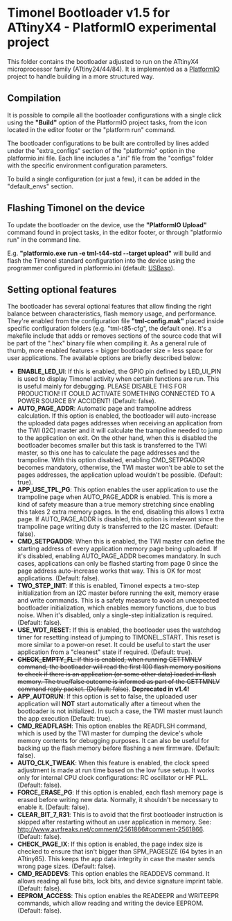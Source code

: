 # Timonel Bootloader v1.5 for ATtinyX4 - PlatformIO experimental project

This folder contains the bootloader adjusted to run on the ATtinyX4 microprocessor family (ATtiny24/44/84). It is implemented as a [PlatformIO](http://platformio.org) project to handle building in a more structured way.

## Compilation

It is possible to compile all the bootloader configurations with a single click using the **"Build"** option of the PlatformIO project tasks, from the icon located in the editor footer or the "platform run" command.

The bootloader configurations to be built are controlled by lines added under the "extra_configs" section of the "platformio" option in the platformio.ini file. Each line includes a ".ini" file from the "configs" folder with the specific environment configuration parameters.

To build a single configuration (or just a few), it can be added in the "default_envs" section.

## <a id="Installation"></a>Flashing Timonel on the device

To update the bootloader on the device, use the **"PlatformIO Upload"** command found in project tasks, in the editor footer, or through "platformio run" in the command line.

E.g. **"platformio.exe run -e tml-t44-std --target upload"** will build and flash the Timonel standard configuration into the device using the programmer configured in platformio.ini (default: [USBasp](http://www.fischl.de/usbasp)).

## Setting optional features

The bootloader has several optional features that allow finding the right balance between characteristics, flash memory usage, and performance. They're enabled from the configuration file **"tml-config.mak"** placed inside specific configuration folders (e.g. "tml-t85-cfg", the default one). It's a makefile include that adds or removes sections of the source code that will be part of the ".hex" binary file when compiling it. As a general rule of thumb, more enabled features = bigger bootloader size = less space for user applications. The available options are briefly described below:

* **ENABLE\_LED\_UI**: If this is enabled, the GPIO pin defined by LED\_UI\_PIN is used to display Timonel activity when certain functions are run. This is useful mainly for debugging. PLEASE DISABLE THIS FOR PRODUCTION! IT COULD ACTIVATE SOMETHING CONNECTED TO A POWER SOURCE BY ACCIDENT! (Default: false).
* **AUTO\_PAGE\_ADDR**: Automatic page and trampoline address calculation. If this option is enabled, the bootloader will auto-increase the uploaded data pages addresses when receiving an application from the TWI (I2C) master and it will calculate the trampoline needed to jump to the application on exit. On the other hand, when this is disabled the bootloader becomes smaller but this task is transferred to the TWI master, so this one has to calculate the page addresses and the trampoline. With this option disabled, enabling CMD\_SETPGADDR becomes mandatory, otherwise, the TWI master won't be able to set the pages addresses, the application upload wouldn't be possible. (Default: true).
* **APP\_USE\_TPL\_PG**: This option enables the user application to use the trampoline page when AUTO\_PAGE\_ADDR is enabled. This is more a kind of safety measure than a true memory stretching since enabling this takes 2 extra memory pages. In the end, disabling this allows 1 extra page. If AUTO\_PAGE\_ADDR is disabled, this option is irrelevant since the trampoline page writing duty is transferred to the I2C master. (Default: false).
* **CMD\_SETPGADDR**: When this is enabled, the TWI master can define the starting address of every application memory page being uploaded. If it's disabled, enabling AUTO\_PAGE\_ADDR becomes mandatory. In such cases, applications can only be flashed starting from page 0 since the page address auto-increase works that way. This is OK for most applications. (Default: false).
* **TWO\_STEP\_INIT**: If this is enabled, Timonel expects a two-step initialization from an I2C master before running the exit, memory erase and write commands. This is a safety measure to avoid an unexpected bootloader initialization, which enables memory functions, due to bus noise. When it's disabled, only a single-step initialization is required. (Default: false).
* **USE\_WDT\_RESET**: If this is enabled, the bootloader uses the watchdog timer for resetting instead of jumping to TIMONEL\_START. This reset is more similar to a power-on reset. It could be useful to start the user application from a "cleanest" state if required. (Default: true).
* ~~**CHECK\_EMPTY\_FL**: If this is enabled, when running GETTMNLV command, the bootloader will read the first 100 flash memory positions to check if there is an application (or some other data) loaded in flash memory. The true/false outcome is informed as part of the GETTMNLV command reply packet. (Default: false)~~. **Deprecated  in v1.4!**
* **APP\_AUTORUN**: If this option is set to false, the uploaded user application will **NOT** start automatically after a timeout when the bootloader is not initialized. In such a case, the TWI master must launch the app execution (Default: true).
* **CMD\_READFLASH**: This option enables the READFLSH command, which is used by the TWI master for dumping the device's whole memory contents for debugging purposes. It can also be useful for backing up the flash memory before flashing a new firmware. (Default: false).
* **AUTO\_CLK\_TWEAK**: When this feature is enabled, the clock speed adjustment is made at run time based on the low fuse setup. It works only for internal CPU clock configurations: RC oscillator or HF PLL. (Default: false).
* **FORCE\_ERASE\_PG**: If this option is enabled, each flash memory page is erased before writing new data. Normally, it shouldn't be necessary to enable it. (Default: false).
* **CLEAR\_BIT\_7\_R31**: This is to avoid that the first bootloader instruction is skipped after restarting without an user application in memory. See: http://www.avrfreaks.net/comment/2561866#comment-2561866. (Default: false).
* **CHECK\_PAGE\_IX**: If this option is enabled, the page index size is checked to ensure that isn't bigger than SPM\_PAGESIZE (64 bytes in an ATtiny85). This keeps the app data integrity in case the master sends wrong page sizes. (Default: false).
* **CMD\_READDEVS**: This option enables the READDEVS command. It allows reading all fuse bits, lock bits, and device signature imprint table. (Default: false).
* **EEPROM_ACCESS**: This option enables the READEEPR and WRITEEPR commands, which allow reading and writing the device EEPROM. (Default: false).
